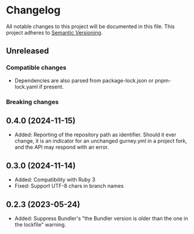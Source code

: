 # Changelog

All notable changes to this project will be documented in this file.
This project adheres to [Semantic Versioning](http://semver.org/spec/v2.0.0.html).

## Unreleased

### Compatible changes
* Dependencies are also parsed from package-lock.json or pnpm-lock.yaml if present.

### Breaking changes


## 0.4.0 (2024-11-15)
* Added: Reporting of the repository path as identifier. Should it ever change,
  it is an indicator for an unchanged gurney.yml in a project fork, and the 
  API may respond with an error.


## 0.3.0 (2024-11-14)
* Added: Compatibility with Ruby 3
* Fixed: Support UTF-8 chars in branch names


## 0.2.3 (2023-05-24)
* Added: Suppress Bundler's "the Bundler version is older than the one in the lockfile" warning.
